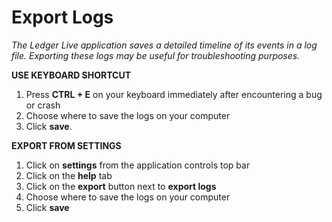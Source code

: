 
# Export Logs

_The Ledger Live application saves a detailed timeline of its events in a log file. Exporting these logs may be useful for troubleshooting purposes._

  

**USE KEYBOARD SHORTCUT**

1.  Press **CTRL + E** on your keyboard immediately after encountering a bug or crash
2.  Choose where to save the logs on your computer
3.  Click **save**.

**EXPORT FROM SETTINGS**

1.  Click on **settings** from the application controls top bar
2.  Click on the **help** tab
3.  Click on the **export** button next to **export logs**
4.  Choose where to save the logs on your computer
5.  Click **save**